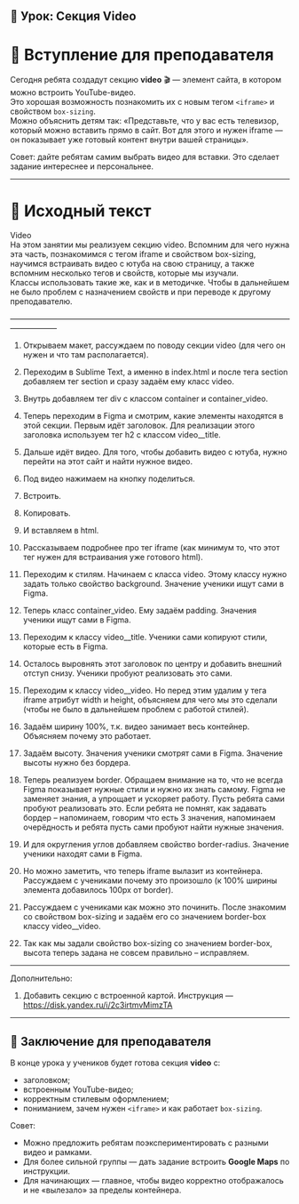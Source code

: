 ## 🚀 Урок: Секция Video  

# 🎤 Вступление для преподавателя  

Сегодня ребята создадут секцию **video** 🎬 — элемент сайта, в котором можно встроить YouTube-видео.  
Это хорошая возможность познакомить их с новым тегом `<iframe>` и свойством `box-sizing`.  
Можно объяснить детям так: «Представьте, что у вас есть телевизор, который можно вставить прямо в сайт. Вот для этого и нужен iframe — он показывает уже готовый контент внутри вашей страницы».  

Совет: дайте ребятам самим выбрать видео для вставки. Это сделает задание интереснее и персональнее.  

---

# 📖 Исходный текст  

Video  
На этом занятии мы реализуем секцию video. Вспомним для чего нужна эта часть, познакомимся с тегом iframe и свойством box-sizing, научимся встраивать видео с ютуба на свою страницу, а также вспомним несколько тегов и свойств, которые мы изучали.  
Классы использовать такие же, как и в методичке. Чтобы в дальнейшем не было проблем с назначением свойств и при переводе к другому преподавателю.  

——————————————————————————————————————————  

1) Открываем макет, рассуждаем по поводу секции video (для чего он нужен и что там располагается).  
2) Переходим в Sublime Text, а именно в index.html и после тега section добавляем тег section и сразу задаём ему класс video.  

3) Внутрь добавляем тег div с классом container и container_video.  

4) Теперь переходим в Figma и смотрим, какие элементы находятся в этой секции. Первым идёт заголовок. Для реализации этого заголовка используем тег h2 с классом video__title.  

5) Дальше идёт видео. Для того, чтобы добавить видео с ютуба, нужно перейти на этот сайт и найти нужное видео.  
6) Под видео нажимаем на кнопку поделиться.  
7) Встроить.  
8) Копировать.  
9) И вставляем в html.  

10) Рассказываем подробнее про тег iframe (как минимум то, что этот тег нужен для встраивания уже готового html).  

11) Переходим к стилям. Начинаем с класса video. Этому классу нужно задать только свойство background. Значение ученики ищут сами в Figma.  

12) Теперь класс container_video. Ему задаём padding. Значения ученики ищут сами в Figma.  

13) Переходим к классу video__title. Ученики сами копируют стили, которые есть в Figma.  

14) Осталось выровнять этот заголовок по центру и добавить внешний отступ снизу. Ученики пробуют реализовать это сами.  

15) Переходим к классу video__video. Но перед этим удалим у тега iframe атрибут width и height, объясняем для чего мы это сделали (чтобы не было в дальнейшем проблем с работой стилей).  

16) Задаём ширину 100%, т.к. видео занимает весь контейнер. Объясняем почему это работает.  

17) Задаём высоту. Значения ученики смотрят сами в Figma. Значение высоты нужно без бордера.  

18) Теперь реализуем border. Обращаем внимание на то, что не всегда Figma показывает нужные стили и нужно их знать самому. Figma не заменяет знания, а упрощает и ускоряет работу. Пусть ребята сами пробуют реализовать это. Если ребята не помнят, как задавать бордер – напоминаем, говорим что есть 3 значения, напоминаем очерёдность и ребята пусть сами пробуют найти нужные значения.  

19) И для округления углов добавляем свойство border-radius. Значение ученики находят сами в Figma.  

20) Но можно заметить, что теперь iframe вылазит из контейнера. Рассуждаем с учениками почему это произошло (к 100% ширины элемента добавилось 100px от border).  

21) Рассуждаем с учениками как можно это починить. После знакомим со свойством box-sizing и задаём его со значением border-box классу video__video.  

22) Так как мы задали свойство box-sizing со значением border-box, высота теперь задана не совсем правильно – исправляем.  

---

Дополнительно:  
1) Добавить секцию с встроенной картой. Инструкция — https://disk.yandex.ru/i/2c3irtmvMimzTA  

---

## 🎯 Заключение для преподавателя  

В конце урока у учеников будет готова секция **video** с:  

- заголовком;  
- встроенным YouTube-видео;  
- корректным стилевым оформлением;  
- пониманием, зачем нужен `<iframe>` и как работает `box-sizing`.  

Совет:  
- Можно предложить ребятам поэкспериментировать с разными видео и рамками.  
- Для более сильной группы — дать задание встроить **Google Maps** по инструкции.  
- Для начинающих — главное, чтобы видео корректно отображалось и не «вылезало» за пределы контейнера.  

